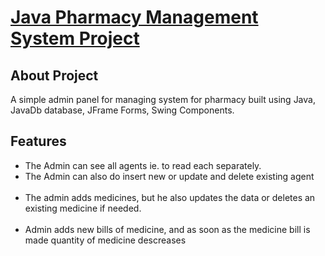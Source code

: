 <p align="left">
    <h1><u>Java Pharmacy Management System Project</u></h1>
</p>

## About Project

A simple admin panel for managing system for pharmacy built using Java, JavaDb database, JFrame Forms, Swing Components.

## Features
<ul>
    <li>The Admin can see all agents ie. to read each separately. </li>
    <li>The Admin can also do insert new or update and delete existing agent </li>
<br>
    <li>The admin adds medicines, but he also updates the data or deletes an existing medicine if needed. </li>
<br>
    <li>Admin adds new bills of medicine, and as soon as the medicine bill is made quantity of medicine descreases</li>
</ul>
